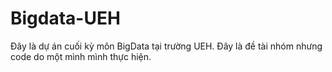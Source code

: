 # Bigdata-UEH

Đây là dự án cuối kỳ môn BigData tại trường UEH. Đây là đề tài nhóm nhưng code do một mình mình thực hiện.
